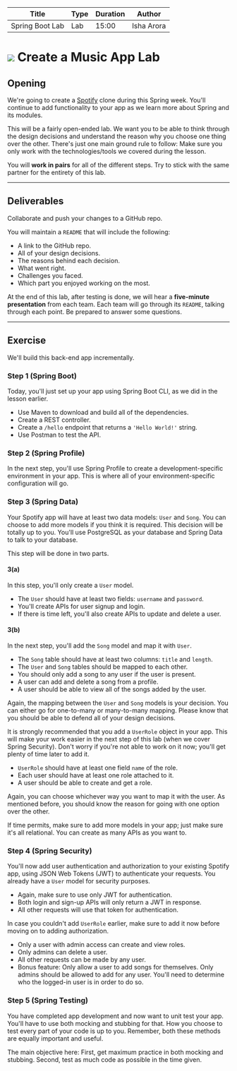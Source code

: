 | Title | Type | Duration | Author |
| -- | -- | -- | -- |
| Spring Boot Lab | Lab | 15:00 | Isha Arora |  

# ![](https://ga-dash.s3.amazonaws.com/production/assets/logo-9f88ae6c9c3871690e33280fcf557f33.png) Create a Music App Lab

## Opening 

We're going to create a [Spotify](http://www.spotify.com) clone during this Spring week. You'll continue to add functionality to your app as we learn more about Spring and its modules. 

This will be a fairly open-ended lab. We want you to be able to think through the design decisions and understand the reason why you choose one thing over the other. There's just one main ground rule to follow: Make sure you only work with the technologies/tools we covered during the lesson.

You will **work in pairs** for all of the different steps. Try to stick with the same partner for the entirety of this lab. 

------

## Deliverables

Collaborate and push your changes to a GitHub repo.

You will maintain a `README` that will include the following:

- A link to the GitHub repo.
- All of your design decisions. 
- The reasons behind each decision.
- What went right.
- Challenges you faced.
- Which part you enjoyed working on the most.

At the end of this lab, after testing is done, we will hear a **five-minute presentation** from each team. Each team will go through its `README`, talking through each point. Be prepared to answer some questions. 

----

## Exercise

We'll build this back-end app incrementally.

### Step 1 (Spring Boot)

Today, you'll just set up your app using Spring Boot CLI, as we did in the lesson earlier. 

- Use Maven to download and build all of the dependencies.
- Create a REST controller.
- Create a `/hello` endpoint that returns a `'Hello World!'` string.
- Use Postman to test the API.

### Step 2 (Spring Profile)

In the next step, you'll use Spring Profile to create a development-specific environment in your app. This is where all of your environment-specific configuration will go.

### Step 3 (Spring Data)

Your Spotify app will have at least two data models: `User` and `Song`. You can choose to add more models if you think it is required. This decision will be totally up to you. You'll use PostgreSQL as your database and Spring Data to talk to your database.

This step will be done in two parts. 

#### 3(a)

In this step, you'll only create a `User` model. 

- The `User` should have at least two fields: `username` and `password`.
- You'll create APIs for user signup and login.
- If there is time left, you'll also create APIs to update and delete a user.

#### 3(b)

In the next step, you'll add the `Song` model and map it with `User`.

- The `Song` table should have at least two columns: `title` and `length`.
- The `User` and `Song` tables should be mapped to each other.
- You should only add a song to any user if the user is present. <!-- this is confusing; "present" means authenticated or not-null? I assume the latter. -->
- A user can add and delete a song from a profile.
- A user should be able to view all of the songs added by the user.

Again, the mapping between the `User` and `Song` models is your decision. You can either go for one-to-many or many-to-many mapping. Please know that you should be able to defend all of your design decisions.

It is strongly recommended that you add a `UserRole` object in your app. This will make your work easier in the next step of this lab (when we cover Spring Security). Don't worry if you're not able to work on it now; you'll get plenty of time later to add it. 

- `UserRole` should have at least one field `name` of the role.
- Each user should have at least one role attached to it.
- A user should be able to create and get a role.

Again, you can choose whichever way you want to map it with the user. As mentioned before, you should know the reason for going with one option over the other.

If time permits, make sure to add more models in your app; just make sure it's all relational. You can create as many APIs as you want to.

### Step 4 (Spring Security)

You'll now add user authentication and authorization to your existing Spotify app, using JSON Web Tokens (JWT) to authenticate your requests. You already have a `User` model for security purposes.

- Again, make sure to use only JWT for authentication.
- Both login and sign-up APIs will only return a JWT in response.
- All other requests will use that token for authentication.

In case you couldn't add `UserRole` earlier, make sure to add it now before moving on to adding authorization. 

- Only a user with admin access can create and view roles.
- Only admins can delete a user.
- All other requests can be made by any user.
- Bonus feature: Only allow a user to add songs for themselves. Only admins should be allowed to add for any user. You'll need to determine who the logged-in user is in order to do so.

### Step 5 (Spring Testing)

You have completed app development and now want to unit test your app. You'll have to use both mocking and stubbing for that. How you choose to test every part of your code is up to you. Remember, both these methods are equally important and useful. 

The main objective here: First, get maximum practice in both mocking and stubbing. Second, test as much code as possible in the time given. 
